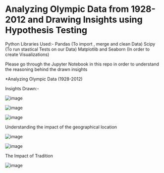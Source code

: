 # Analyzing Olympic Data from 1928-2012 and Drawing Insights using Hypothesis Testing

Python Libraries Used:-
                      Pandas (To import , merge and clean Data)
                      Scipy (To run stastical Tests on our Data)
                      Matplotlib and Seaborn (In order to create Visualizations)
                      
Please go through the Jupyter Notebook in this repo in order to understand the reasoning behind the drawn insights 

*Analyzing Olympic Data (1928-2012)


Insights Drawn:-

![image](https://user-images.githubusercontent.com/113868226/190941475-8ace0352-0d6c-4295-a79f-68651ddb17e0.png)

![image](https://user-images.githubusercontent.com/113868226/190941506-4a2a1fc7-981d-4bae-9769-4cd920cef7fb.png)

![image](https://user-images.githubusercontent.com/113868226/190941547-319369dd-43cd-4369-ab15-7035c64642ea.png)


Understanding the impact of the geographical location

![image](https://user-images.githubusercontent.com/113868226/190941587-695b39fd-8b64-409e-9ace-305b4b0f9e62.png)



![image](https://user-images.githubusercontent.com/113868226/190941633-4d304423-bfb0-40bc-a857-d9549035374d.png)

The Impact of Tradition 

![image](https://user-images.githubusercontent.com/113868226/190941767-11b5aa39-1485-48d3-8a23-6caf824cd6e1.png)







